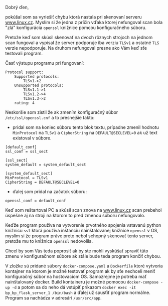 
Dobrý ďen,

pokúšal som sa vyriešiť chybu ktorá nastala pri skenovaní serveru www.linux.cz. Myslím
si že jedna z príčin vďaka ktorej nefungoval scan bola "zlá" konfigurácia `openssl` 
knižnice pomcou konfiguračného súboru.

Pretože keď som skúsil skenovať na dvoch rôznych strojoch na jednom scan fungoval a
vypísal že server podporuje iba verziu `TLSv1` a ostatné `TLS` verzie nepodporuje. Na 
druhom nefungoval presne ako Vám keď sťe testovali program.

Časť výstupu programu pri fungovaní:

```
Protocol support:
	Supported protocols:
		TLSv1->2
	Unsupported protocols:
		TLSv1.1->1
		TLSv1.2->4
		TLSv1.3->2
	rating: 4
```

Neskoršie som zistil že ak zmením konfiguračný súbor `/etc/ssl/openssl.cnf` a to 
presnejšie takto:

- pridal som na koniec súboru tento blok textu, prípadne zmenil hodnotu `MinProtocol`
na `TLSv1` a `CipherString` na `DEFAULT@SECLEVEL=0` ak už text existoval v súbore.
```
[default_conf]
ssl_conf = ssl_sect

[ssl_sect]
system_default = system_default_sect

[system_default_sect]
MinProtocol = TLSv1
CipherString = DEFAULT@SECLEVEL=0
```

- ďalej som pridal na začatok súboru:

`openssl_conf = default_conf`

Keď som reštartoval PC a skúsil scan znova na www.linux.cz scan prebehol úspešne aj 
na stroji na ktorom to pred zmenou súboru nefungovalo.

Keďže program používa na vytvorenie prvotného spojenia vstavanú python knižnicu `ssl`
ktorá používa inštanciu nainštalovanej knižnice `openssl` v OS, myslím si že
program práve preto nebol schopný skenovať tento server, pretože mu to knižnica 
`openssl` nedovolila.

Chcel by som Vás teda poprosiť ak by ste mohli vyskúšať spraviť túto zmenu v 
konfiguračnom súbore ak stále bude teda program končiť chybou.

V zložke sú pridané súbory `docker-compose.yaml` a `Dockerfile` ktoré vytvoria
kontajner na ktorom je možné testovať program ak by sťe nechceli meniť 
konfiguračný súbor na hostovaciom OS. Samozrejme je potreba mať nainštalovaný
docker. Build kontaineru je možné pomocou `docker-compose -up -d` a potom
sa do neho dá vstúpiť príkazom `docker exec -it bp_bp_flask_server_1 /bin/bash` a
ďalej už spusťiť program normálne. Program sa nachádza v adresári `/usr/src/app`.